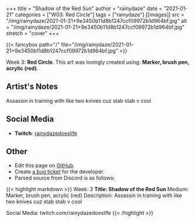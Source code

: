 +++
title =       "Shadow of the Red Sun"
author =      "rainydaze"
date =        "2021-01-21"
categories =  ["W03: Red Circle"]
tags =        ["rainydaze"]
[[images]]
                      src = "/img/rainydaze/2021-01-21+9e3450b11d8b1247ccf09972b1d964bf.jpg"
                      alt = "/img/rainydaze/2021-01-21+9e3450b11d8b1247ccf09972b1d964bf.jpg"
                      stretch = "cover"
+++


{{< fancybox path="/" file="/img/rainydaze/2021-01-21+9e3450b11d8b1247ccf09972b1d964bf.jpg" >}}


Week 3: **Red Circle**. This art was lovingly created using: **Marker, brush pen, acrylic (red)**.

## Artist's Notes

Assassin in training with like two knives cuz stab stab v cool

## Social Media

- **Twitch**: [rainydazedoeslife]()


## Other

- Edit this page on [GitHub](https://github.com/teaminkling/web-refresh/edit/main/blog/content/blog/rainydaze-week-3-ffb6.md).
- Create [a bug ticket](https://github.com/teaminkling/web-refresh/issues/new?assignees=&labels=bug&template=problem-report.md&title=) for the developer.
- Parsed source from Discord is as follows:

{{< highlight markdown >}}
Week: 3
**Title:  Shadow of the Red Sun**
Medium: Marker, brush pen, acrylic (red)
Description: 
Assassin in training with like two knives cuz stab stab v cool

Social Media: twitch.com/rainydazedoeslife
{{< /highlight >}}